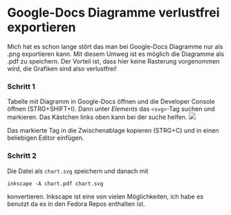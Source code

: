 # Google-Docs Diagramme verlustfrei exportieren

Mich hat es schon lange stört das man bei Google-Docs Diagramme nur als .png exportieren kann. Mit diesem Umweg ist es möglich die Diagramme als .pdf zu speichern.
Der Vorteil ist, dass hier keine Rasterung vorgenommen wird, die Grafiken sind also verlustfrei!

### Schritt 1

Tabelle mit Diagramm in Google-Docs öffnen und die Developer Console öffnen (STRG+SHIFT+I). Dann unter *Elements* das `<svg>`-Tag suchen und markieren. Das Kästchen links oben kann bei der suche helfen.
![](https://www.dropbox.com/s/sufwg62lh51lpxx/gdocs_chart.png?dl=0&raw=1)

Das markierte Tag in die Zwischenablage kopieren (STRG+C) und in einen beliebigen Editor einfügen.

### Schritt 2

Die Datei als `chart.svg` speichern und danach mit

```
inkscape -A chart.pdf chart.svg
```

konvertieren. Inkscape ist eine von vielen Möglichkeiten, ich habe es benutzt da es in den Fedora Repos enthalten ist.
